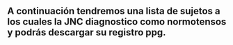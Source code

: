 ## A continuación tendremos una lista de sujetos a los cuales la JNC diagnostico como normotensos y podrás descargar su registro ppg.
